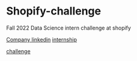 # Shopify-challenge
Fall 2022 Data Science intern challenge at shopify


[Company linkedin](https://www.linkedin.com/company/shopify/life/8e6da0b6-5dda-459f-96e9-8789807e8efd/)
[internship](https://www.linkedin.com/jobs/view/data-science-intern-fall-2022-remote-united-kingdom-ireland-or-germany-at-shopify-3119901721/?utm_campaign=google_jobs_apply&utm_source=google_jobs_apply&utm_medium=organic&originalSubdomain=uk)

[challenge](https://docs.google.com/document/d/1JxYz-VZHIctOQcw1PIUvCuYouxDWnew5yzBhluVwbso/edit#)

